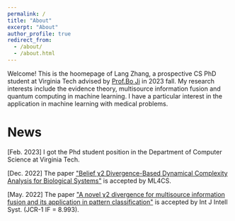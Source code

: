 ```yaml
---
permalink: /
title: "About"
excerpt: "About"
author_profile: true
redirect_from: 
  - /about/
  - /about.html
---
```


Welcome! This is the hoomepage of Lang Zhang, a prospective CS PhD student at Virginia Tech advised by [Prof.Bo Ji](https://people.cs.vt.edu/boji/) in 2023 fall. My research interests include the evidence theory, multisource information fusion and quantum computing in machine learning. I have a particular interest in the application in machine learning with medical problems. 






News
======

[Feb. 2023] I got the Phd student position in the Department of Computer Science at Virginia Tech.

[Dec. 2022] The paper ["Belief χ2 Divergence-Based Dynamical Complexity Analysis for Biological Systems"](https://langzhang-vt.github.io/files/ml4cs2022.pdf) is accepted by ML4CS.

[May. 2022] The paper ["A novel χ2 divergence for multisource information fusion and its application in pattern classification"](https://langzhang-vt.github.io/files/Published_paper-Int_J_of_Intelligent_Sys_2022_Zhang.pdf) is accepted by Int J Intell Syst. (JCR-1 IF = 8.993).
